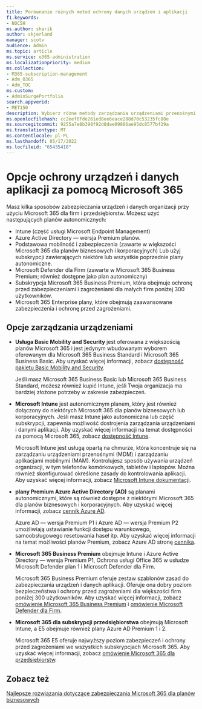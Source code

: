 ```yaml
---
title: Porównanie różnych metod ochrony danych urządzeń i aplikacji
f1.keywords:
- NOCSH
ms.author: sharik
author: skjerland
manager: scotv
audience: Admin
ms.topic: article
ms.service: o365-administration
ms.localizationpriority: medium
ms.collection:
- M365-subscription-management
- Adm_O365
- Adm_TOC
ms.custom:
- AdminSurgePortfolio
search.appverid:
- MET150
description: Wybierz różne metody zarządzania urządzeniami przenośnymi i zarządzaniem aplikacjami mobilnymi.
ms.openlocfilehash: cc2eef0fde261ed8ee6eace288d70c53235fc88e
ms.sourcegitcommit: 9255a7e8b398f92d8dae09886ae95dc8577bf29a
ms.translationtype: MT
ms.contentlocale: pl-PL
ms.lasthandoff: 05/17/2022
ms.locfileid: "65435418"
---
```

# <a name="options-for-protecting-your-devices-and-app-data-with-microsoft-365"></a>Opcje ochrony urządzeń i danych aplikacji za pomocą Microsoft 365

Masz kilka sposobów zabezpieczania urządzeń i danych organizacji przy użyciu Microsoft 365 dla firm i przedsiębiorstw. Możesz użyć następujących planów autonomicznych:

- Intune (część usługi Microsoft Endpoint Management)
- Azure Active Directory — wersja Premium planów.
- Podstawowa mobilność i zabezpieczenia (zawarte w większości Microsoft 365 dla planów biznesowych i korporacyjnych) Lub użyj subskrypcji zawierających niektóre lub wszystkie poprzednie plany autonomiczne.
- Microsoft Defender dla Firm (zawarte w Microsoft 365 Business Premium; również dostępne jako plan autonomiczny)
- Subskrypcja Microsoft 365 Business Premium, która obejmuje ochronę przed zabezpieczeniami i zagrożeniami dla małych firm poniżej 300 użytkowników.
- Microsoft 365 Enterprise plany, które obejmują zaawansowane zabezpieczenia i ochronę przed zagrożeniami.

## <a name="device-management-options"></a>Opcje zarządzania urządzeniami

- **Usługa Basic Mobility and Security** jest oferowana z większością planów Microsoft 365 i jest jedynym wbudowanym wyborem oferowanym dla Microsoft 365 Business Standard i Microsoft 365 Business Basic. Aby uzyskać więcej informacji, zobacz [dostępność pakietu Basic Mobility and Security](../basic-mobility-security/choose-between-basic-mobility-and-security-and-intune.md#availability-of-basic-mobility-and-security-and-intune). 

    Jeśli masz Microsoft 365 Business Basic lub Microsoft 365 Business Standard, możesz również kupić Intune, jeśli Twoja organizacja ma bardziej złożone potrzeby w zakresie zabezpieczeń.
 
- **Microsoft Intune** jest autonomicznym planem, który jest również dołączony do niektórych Microsoft 365 dla planów biznesowych lub korporacyjnych. Jeśli masz Intune jako autonomiczna lub część subskrypcji, zapewnia możliwość dostrojenia zarządzania urządzeniami i danymi aplikacji. Aby uzyskać więcej informacji na temat dostępności za pomocą Microsoft 365, zobacz [dostępność Intune](../basic-mobility-security/choose-between-basic-mobility-and-security-and-intune.md#availability-of-basic-mobility-and-security-and-intune).

    Microsoft Intune jest usługą opartą na chmurze, która koncentruje się na zarządzaniu urządzeniami przenośnymi (MDM) i zarządzaniu aplikacjami mobilnymi (MAM). Kontrolujesz sposób używania urządzeń organizacji, w tym telefonów komórkowych, tabletów i laptopów. Można również skonfigurować określone zasady do kontrolowania aplikacji. Aby uzyskać więcej informacji, zobacz [Microsoft Intune dokumentacji](/mem/intune/).

- **plany Premium Azure Active Directory (AD)** są planami autonomicznymi, które są również dostępne z niektórymi Microsoft 365 dla planów biznesowych i korporacyjnych. Aby uzyskać więcej informacji, zobacz [cennik Azure AD](https://azure.microsoft.com/pricing/details/active-directory/).

     Azure AD — wersja Premium P1 i Azure AD — wersja Premium P2 umożliwiają ustawianie funkcji dostępu warunkowego, samoobsługowego resetowania haseł itp. Aby uzyskać więcej informacji na temat możliwości planów Premium, zobacz Azure AD stronę [cennika](https://azure.microsoft.com/pricing/details/active-directory/).

- **Microsoft 365 Business Premium** obejmuje Intune i Azure Active Directory — wersja Premium P1, Ochrona usługi Office 365 w usłudze Microsoft Defender plan 1 i Microsoft Defender dla Firm. 
 
    Microsoft 365 Business Premium oferuje zestaw szablonów zasad do zabezpieczania urządzeń i danych aplikacji. Oferuje ona dobry poziom bezpieczeństwa i ochrony przed zagrożeniami dla większości firm poniżej 300 użytkowników. Aby uzyskać więcej informacji, zobacz [omówienie Microsoft 365 Business Premium](../../business-premium/index.md) i [omówienie Microsoft Defender dla Firm](../../security/defender-business/mdb-overview.md).

- **Microsoft 365 dla subskrypcji przedsiębiorstwa** obejmują Microsoft Intune, a E5 obejmuje również plany Azure AD Premium 1 i 2.

    Microsoft 365 E5 oferuje najwyższy poziom zabezpieczeń i ochrony przed zagrożeniami we wszystkich subskrypcjach Microsoft 365. Aby uzyskać więcej informacji, zobacz [omówienie Microsoft 365 dla przedsiębiorstw](../../enterprise/microsoft-365-overview.md).

## <a name="see-also"></a>Zobacz też

[Najlepsze rozwiązania dotyczące zabezpieczania Microsoft 365 dla planów biznesowych](../security-and-compliance/secure-your-business-data.md)
